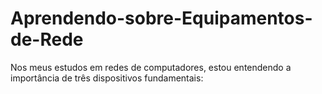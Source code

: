 # Aprendendo-sobre-Equipamentos-de-Rede
Nos meus estudos em redes de computadores, estou entendendo a importância de três dispositivos fundamentais:
